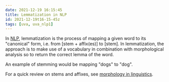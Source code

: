 ```yaml
---
date: 2021-12-19 16:15:45
title: Lemmatization in NLP
id: 2021-12-19t16-15-45z
tags: [uva, uva_nlp1]
---
```


In [NLP](./2021-12-20t10-52-27z.md), lemmatization is the process of mapping a
given word to its "canonical" form, i.e. from [stem + affix(es)] to [stem]. In
lemmatization, the approach is to make use of a vocabulary in combination with
morphological analysis so to return the correct lemma of the word.

An example of stemming would be mapping "dogs" to "dog".

For a quick review on stems and affixes, see
[morphology in linguistics](./2021-12-19t15-59-10z.md).
